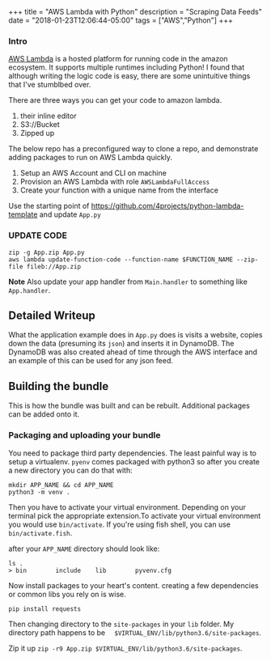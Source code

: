 +++
title = "AWS Lambda with Python"
description = "Scraping Data Feeds"
date = "2018-01-23T12:06:44-05:00"
tags = ["AWS","Python"]
+++


### Intro
[AWS Lambda](https://aws.amazon.com/lambda/) is a hosted platform for running code in the amazon ecosystem. It supports multiple runtimes including Python! I found that although writing the logic code is easy, there are some unintuitive things that I've stumblbed over.

There are three ways you can get your code to amazon lambda. 

1)  their inline editor 
2)  S3://Bucket
3)  Zipped up

The below repo has a preconfigured way to clone a repo, and demonstrate adding packages to run on AWS Lambda quickly.

1) Setup an AWS Account and CLI on machine
2) Provision an AWS Lambda with role `AWSLambdaFullAccess`
2) Create your function with a unique name from the interface

Use the starting point of https://github.com/4projects/python-lambda-template and update `App.py`


### UPDATE CODE 
```
zip -g App.zip App.py
aws lambda update-function-code --function-name $FUNCTION_NAME --zip-file fileb://App.zip
```


**Note** Also update your app handler from `Main.handler` to something like `App.handler`.


## Detailed Writeup

What the application example does in `App.py` does is visits a website, copies down the data (presuming its `json`) and inserts it in DynamoDB. The DynamoDB was also created ahead of time through the AWS interface and an example of this can be used for any json feed.


## Building the bundle

This is how the bundle was built and can be rebuilt. Additional packages can be added onto it. 

### Packaging and uploading your bundle

You need to package third party dependencies. The least painful way is to setup a virtualenv. `pyenv` comes packaged with python3 so after you create a new directory you can do that with:

```
mkdir APP_NAME && cd APP_NAME
python3 -m venv .
```

Then you have to activate your virtual environment. Depending on your terminal pick the appropriate extension.To activate your virtual environment   you would use `bin/activate`. If you're using fish shell, you can use `bin/activate.fish`.

after your `APP_NAME` directory should look like:

```
ls . 
> bin        include    lib        pyvenv.cfg
```

Now install packages to your heart's content. creating a few dependencies or common libs you rely on is wise.

`pip install requests`

Then changing directory to the `site-packages` in your `lib` folder. My directory path happens to be `  $VIRTUAL_ENV/lib/python3.6/site-packages`.

Zip it up `zip -r9 App.zip $VIRTUAL_ENV/lib/python3.6/site-packages`.


